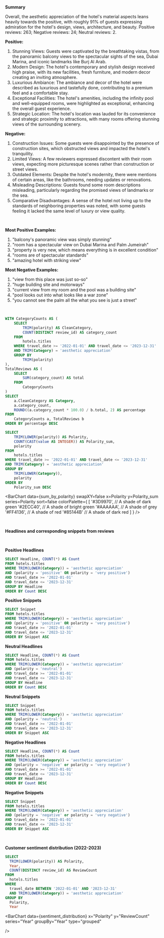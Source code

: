



**Summary**

Overall, the aesthetic appreciation of the hotel's material aspects leans heavily towards the positive, with roughly 91% of guests expressing admiration for the hotel's design, views, architecture, and beauty. 
Positive reviews: 263; Negative reviews: 24; Neutral reviews: 2.

 

**Positive:**

1. Stunning Views: Guests were captivated by the breathtaking vistas, from the panoramic balcony views
to the spectacular sights of the sea, Dubai Marina, and iconic landmarks like Burj Al Arab.
2. Modern Design: The hotel's contemporary and stylish design received high praise, with its new
facilities, fresh furniture, and modern decor creating an inviting atmosphere.
3. Luxurious Ambiance: The ambiance and decor of the hotel were described as luxurious and tastefully
done, contributing to a premium feel and a comfortable stay.
4. Exceptional Facilities: The hotel's amenities, including the infinity pool and well-equipped rooms, were
highlighted as exceptional, enhancing the overall guest experience.
5. Strategic Location: The hotel's location was lauded for its convenience and strategic proximity to
attractions, with many rooms offering stunning views of the surrounding scenery.

**Negative:**

1. Construction Issues: Some guests were disappointed by the presence of construction sites, which
obstructed views and impacted the hotel's tranquility.
2. Limited Views: A few reviewers expressed discontent with their room views, expecting more
picturesque scenes rather than construction or street views.
3. Outdated Elements: Despite the hotel's modernity, there were mentions of certain areas, like the
bathrooms, needing updates or renovations.
4. Misleading Descriptions: Guests found some room descriptions misleading, particularly regarding the
promised views of landmarks or the sea.
5. Comparative Disadvantages: A sense of the hotel not living up to the standards of neighboring
properties was noted, with some guests feeling it lacked the same level of luxury or view quality.

<br>

**Most Positive Examples:**

1. "balcony's panoramic view was simply stunning"
2. "room has a spectacular view on Dubai Marina and Palm Jumeirah"
3. "property is very new, which means everything is in excellent condition"
4. "rooms are of spectacular standards"
5. "amazing hotel with striking view"

 

**Most Negative Examples:**

1. "view from this place was just so-so"
2. "huge building site and motorways"
3. "current view from my room and the pool was a building site"
4. "pool looks out into what looks like a war zone"
5. "you cannot see the palm all the what you see is just a street"

<br>

```sql polarity_proportions
WITH CategoryCounts AS (
    SELECT
        TRIM(polarity) AS CleanCategory,
        COUNT(DISTINCT review_id) AS category_count
    FROM
        hotels.titles
    WHERE travel_date >= '2022-01-01' AND travel_date <= '2023-12-31'
    AND TRIM(Category) = 'aesthetic appreciation'
    GROUP BY
        TRIM(polarity)
),
TotalReviews AS (
    SELECT
        SUM(category_count) AS total
    FROM
        CategoryCounts
)
SELECT
    a.CleanCategory AS Category,
    a.category_count,
    ROUND((a.category_count * 100.0) / b.total, 2) AS percentage
FROM
    CategoryCounts a, TotalReviews b
ORDER BY percentage DESC
```

```sql sum_by_polarity
SELECT
    TRIM(LOWER(polarity)) AS Polarity,
    COUNT(CAST(value AS INTEGER)) AS Polarity_sum,
    polarity
FROM
    hotels.titles
WHERE travel_date >= '2022-01-01' AND travel_date <= '2023-12-31'
AND TRIM(Category) = 'aesthetic appreciation'
GROUP BY
    TRIM(LOWER(Category)),
    polarity
ORDER BY
    Polarity_sum DESC
```

<BarChart 
    data={sum_by_polarity} 
    swapXY=false
    x=Polarity
    y=Polarity_sum 
    series=Polarity
    sort=false
    colorPalette={
        [
        '#3D9970',  // A shade of dark green
        '#2ECC40',      // A shade of bright green
        '#AAAAAA',       // A shade of grey
        '#FF4136',      // A shade of red
        '#85144B'  // A shade of dark red
        ]
    }
/>



<br>

**Headlines and corresponding snippets from reviews**

<br>

**Positive Headlines**

```sql positive_headlines
SELECT Headline, COUNT(*) AS Count
FROM hotels.titles
WHERE TRIM(LOWER(Category)) = 'aesthetic appreciation'
AND (polarity = 'positive' OR polarity = 'very positive')
AND travel_date >= '2022-01-01' 
AND travel_date <= '2023-12-31'
GROUP BY Headline
ORDER BY Count DESC
```
<DataTable data="{positive_headlines}" search="true" rows=40 rowShading=true/>

**Positive Snippets**
```sql positive_snippets
SELECT Snippet
FROM hotels.titles
WHERE TRIM(LOWER(Category)) = 'aesthetic appreciation'
AND (polarity = 'positive' OR polarity = 'very positive')
AND travel_date >= '2022-01-01' 
AND travel_date <= '2023-12-31'
ORDER BY Snippet ASC
```

<DataTable data="{positive_snippets}" search="true" rows=15 rowShading=true/>

**Neutral Headlines**
```sql neutral_headlines
SELECT Headline, COUNT(*) AS Count
FROM hotels.titles
WHERE TRIM(LOWER(Category)) = 'aesthetic appreciation'
AND (polarity = 'neutral')
AND travel_date >= '2022-01-01' 
AND travel_date <= '2023-12-31'
GROUP BY Headline
ORDER BY Count DESC
```
<DataTable data="{neutral_headlines}" search="true" rows=40 rowShading=true/>

**Neutral Snippets**
```sql neutral_snippets
SELECT Snippet
FROM hotels.titles
WHERE TRIM(LOWER(Category)) = 'aesthetic appreciation'
AND (polarity = 'neutral')
AND travel_date >= '2022-01-01' 
AND travel_date <= '2023-12-31'
ORDER BY Snippet ASC
```

<DataTable data="{neutral_snippets}" search="true" rows=15 rowShading=true/>


**Negative Headlines**
```sql negative_headlines
SELECT Headline, COUNT(*) AS Count
FROM hotels.titles
WHERE TRIM(LOWER(Category)) = 'aesthetic appreciation'
AND (polarity = 'negative' or polarity = 'very negative')
AND travel_date >= '2022-01-01' 
AND travel_date <= '2023-12-31'
GROUP BY Headline
ORDER BY Count DESC
```
<DataTable data="{negative_headlines}" search="true" rows=40 rowShading=true/>


**Negative Snippets**
```sql negative_snippets
SELECT Snippet
FROM hotels.titles
WHERE TRIM(LOWER(Category)) = 'aesthetic appreciation'
AND (polarity = 'negative' or polarity = 'very negative')
AND travel_date >= '2022-01-01' 
AND travel_date <= '2023-12-31'
ORDER BY Snippet ASC
```

<DataTable data="{negative_snippets}" search="true" rows=15 rowShading=true/>


<br>

**Customer sentiment distribution (2022-2023)**

```sql sentiment_distribution
SELECT
  TRIM(LOWER(polarity)) AS Polarity,
  Year,
  COUNT(DISTINCT review_id) AS ReviewCount
FROM
  hotels.titles
WHERE
  travel_date BETWEEN '2022-01-01' AND '2023-12-31'
  AND TRIM(LOWER(Category)) = 'aesthetic appreciation'
GROUP BY
  Polarity,
  Year

```

<BarChart 
    data={sentiment_distribution} 
    x="Polarity" 
    y="ReviewCount"
    series="Year" 
    groupBy="Year" 
    type="grouped"
    
/>